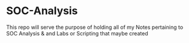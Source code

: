 # SOC-Analysis
This repo will serve the purpose of holding all of my Notes pertaining to SOC Analysis &amp; and Labs or Scripting that maybe created
